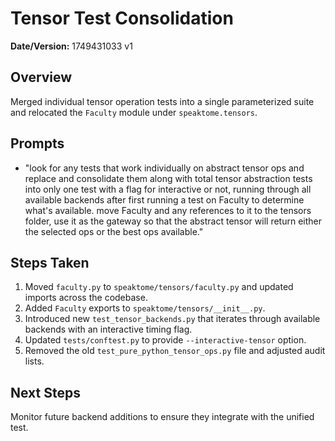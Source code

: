 # Tensor Test Consolidation

**Date/Version:** 1749431033 v1

## Overview
Merged individual tensor operation tests into a single parameterized suite and relocated the `Faculty` module under `speaktome.tensors`.

## Prompts
- "look for any tests that work individually on abstract tensor ops and replace and consolidate them along with total tensor abstraction tests into only one test with a flag for interactive or not, running through all available backends after first running a test on Faculty to determine what's available. move Faculty and any references to it to the tensors folder, use it as the gateway so that the abstract tensor will return either the selected ops or the best ops available."

## Steps Taken
1. Moved `faculty.py` to `speaktome/tensors/faculty.py` and updated imports across the codebase.
2. Added `Faculty` exports to `speaktome/tensors/__init__.py`.
3. Introduced new `test_tensor_backends.py` that iterates through available backends with an interactive timing flag.
4. Updated `tests/conftest.py` to provide `--interactive-tensor` option.
5. Removed the old `test_pure_python_tensor_ops.py` file and adjusted audit lists.

## Next Steps
Monitor future backend additions to ensure they integrate with the unified test.
